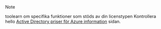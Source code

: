 > [!NOTE]
> toolearn om specifika funktioner som stöds av din licenstypen Kontrollera hello [Active Directory priser för Azure information](https://azure.microsoft.com/pricing/details/active-directory/) sidan. 

